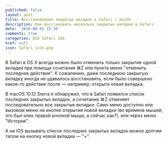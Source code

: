```yaml
---
published: false
layout: post
title: Восстановление закрытых вкладок в Safari / macOS
description: Как восстановить несколько закрытых вкладок в Safari
date: '2016-08-02 15:36'
comments: true
categories: OSX Safari iOS
href: null
icon: Safari_icon.png
---
```

В Safari в OS X всегда можно было отменить только закрытие одной вкладки при помощи сочетания ⌘Z или пункта меню "отменить последнее действие". К сожалению, даже последнюю закрытую вкладку иногда не удавалось восстановить, если было совершено какое-то действие после — например, открыта новая вкладка.

В macOS 10.12 Sierra я обнаружил, что в Safari появился список последних закрытых вкладок, а сочетание ⌘Z отменяет последовательно все закрытые вкладки. Само меню доступно или вызовом меню на кнопке открытия новой вкладки (во времена мышей, это был клик правой кнопкой мыши, а сейчас как?), или через меню "История".

А на iOS вызывать список последних закрытых вкладок можно долгим тапом на кнопку новой вкладки — "+".